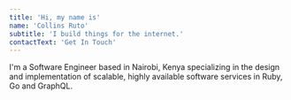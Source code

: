 ```yaml
---
title: 'Hi, my name is'
name: 'Collins Ruto'
subtitle: 'I build things for the internet.'
contactText: 'Get In Touch'
---
```


I'm a Software Engineer based in Nairobi, Kenya specializing in the design and implementation of scalable, highly available software services in Ruby, Go and GraphQL.
